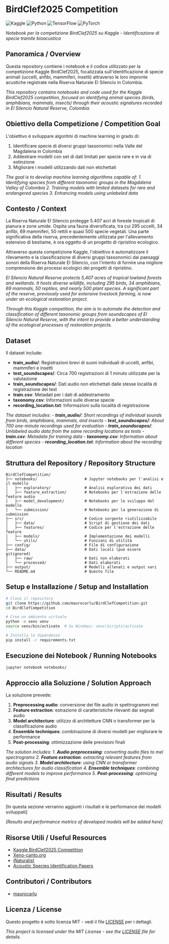 # BirdClef2025 Competition

![Kaggle](https://img.shields.io/badge/Kaggle-20BEFF?style=for-the-badge&logo=kaggle&logoColor=white)
![Python](https://img.shields.io/badge/Python-3776AB?style=for-the-badge&logo=python&logoColor=white)
![TensorFlow](https://img.shields.io/badge/TensorFlow-FF6F00?style=for-the-badge&logo=tensorflow&logoColor=white)
![PyTorch](https://img.shields.io/badge/PyTorch-EE4C2C?style=for-the-badge&logo=pytorch&logoColor=white)

*Notebook per la competizione BirdClef2025 su Kaggle - Identificazione di specie tramite bioacustica*

## Panoramica / Overview

Questa repository contiene i notebook e il codice utilizzato per la competizione Kaggle BirdClef2025, focalizzata sull'identificazione di specie animali (uccelli, anfibi, mammiferi, insetti) attraverso le loro impronte acustiche registrate nella Riserva Naturale El Silencio in Colombia.

*This repository contains notebooks and code used for the Kaggle BirdClef2025 competition, focused on identifying animal species (birds, amphibians, mammals, insects) through their acoustic signatures recorded in El Silencio Natural Reserve, Colombia.*

## Obiettivo della Competizione / Competition Goal

L'obiettivo è sviluppare algoritmi di machine learning in grado di:
1. Identificare specie di diversi gruppi tassonomici nella Valle del Magdalena in Colombia
2. Addestrare modelli con set di dati limitati per specie rare e in via di estinzione
3. Migliorare i modelli utilizzando dati non etichettati

*The goal is to develop machine learning algorithms capable of:*
*1. Identifying species from different taxonomic groups in the Magdalena Valley of Colombia*
*2. Training models with limited datasets for rare and endangered species*
*3. Enhancing models using unlabeled data*

## Contesto / Context

La Riserva Naturale El Silencio protegge 5.407 acri di foreste tropicali di pianura e zone umide. Ospita una fauna diversificata, tra cui 295 uccelli, 34 anfibi, 69 mammiferi, 50 rettili e quasi 500 specie vegetali. Una parte significativa della riserva, precedentemente utilizzata per l'allevamento estensivo di bestiame, è ora oggetto di un progetto di ripristino ecologico.

Attraverso questa competizione Kaggle, l'obiettivo è automatizzare il rilevamento e la classificazione di diversi gruppi tassonomici dai paesaggi sonori della Riserva Naturale El Silencio, con l'intento di fornire una migliore comprensione dei processi ecologici dei progetti di ripristino.

*El Silencio Natural Reserve protects 5,407 acres of tropical lowland forests and wetlands. It hosts diverse wildlife, including 295 birds, 34 amphibians, 69 mammals, 50 reptiles, and nearly 500 plant species. A significant part of the reserve, previously used for extensive livestock farming, is now under an ecological restoration project.*

*Through this Kaggle competition, the aim is to automate the detection and classification of different taxonomic groups from soundscapes of El Silencio Natural Reserve, with the intent to provide a better understanding of the ecological processes of restoration projects.*

## Dataset

Il dataset include:
- **train_audio/**: Registrazioni brevi di suoni individuali di uccelli, anfibi, mammiferi e insetti
- **test_soundscapes/**: Circa 700 registrazioni di 1 minuto utilizzate per la valutazione
- **train_soundscapes/**: Dati audio non etichettati dalle stesse località di registrazione dei test
- **train.csv**: Metadati per i dati di addestramento
- **taxonomy.csv**: Informazioni sulle diverse specie
- **recording_location.txt**: Informazioni sulla località di registrazione

*The dataset includes:*
*- **train_audio/**: Short recordings of individual sounds from birds, amphibians, mammals, and insects*
*- **test_soundscapes/**: About 700 one-minute recordings used for evaluation*
*- **train_soundscapes/**: Unlabeled audio data from the same recording locations as tests*
*- **train.csv**: Metadata for training data*
*- **taxonomy.csv**: Information about different species*
*- **recording_location.txt**: Information about the recording location*

## Struttura del Repository / Repository Structure

```
BirdClefCompetition/
├── notebooks/                     # Jupyter notebooks per l'analisi e il modello
│   ├── exploratory/               # Analisi esplorativa dei dati
│   ├── feature_extraction/        # Notebooks per l'estrazione delle feature audio
│   ├── model_development/         # Notebooks per lo sviluppo del modello
│   └── submission/                # Notebooks per la generazione di submission
├── src/                           # Codice sorgente riutilizzabile
│   ├── data/                      # Script di gestione dei dati
│   ├── features/                  # Codice per l'estrazione delle feature
│   ├── models/                    # Implementazione dei modelli
│   └── utils/                     # Funzioni di utilità
├── config/                        # File di configurazione
├── data/                          # Dati locali (può essere gitignored)
│   ├── raw/                       # Dati non elaborati
│   └── processed/                 # Dati elaborati
├── output/                        # Modelli allenati e output vari
└── README.md                      # Questo file
```

## Setup e Installazione / Setup and Installation

```bash
# Clona il repository
git clone https://github.com/maurocarlu/BirdClefCompetition.git
cd BirdClefCompetition

# Crea un ambiente virtuale
python -m venv venv
source venv/bin/activate  # Su Windows: venv\Scripts\activate

# Installa le dipendenze
pip install -r requirements.txt
```

## Esecuzione dei Notebook / Running Notebooks

```bash
jupyter notebook notebooks/
```

## Approccio alla Soluzione / Solution Approach

La soluzione prevede:
1. **Preprocessing audio**: conversione dei file audio in spettrogrammi mel 
2. **Feature extraction**: estrazione di caratteristiche rilevanti dai segnali audio
3. **Model architecture**: utilizzo di architetture CNN o transformer per la classificazione audio
4. **Ensemble techniques**: combinazione di diversi modelli per migliorare le performance
5. **Post-processing**: ottimizzazione delle previsioni finali

*The solution includes:*
*1. **Audio preprocessing**: converting audio files to mel spectrograms*
*2. **Feature extraction**: extracting relevant features from audio signals*
*3. **Model architecture**: using CNN or transformer architectures for audio classification*
*4. **Ensemble techniques**: combining different models to improve performance*
*5. **Post-processing**: optimizing final predictions*

## Risultati / Results

[In questa sezione verranno aggiunti i risultati e le performance dei modelli sviluppati]

*[Results and performance metrics of developed models will be added here]*

## Risorse Utili / Useful Resources

- [Kaggle BirdClef2025 Competition](https://www.kaggle.com/competitions/birdclef-2025)
- [Xeno-canto.org](https://www.xeno-canto.org/)
- [iNaturalist](https://www.inaturalist.org/)
- [Acoustic Species Identification Papers](https://scholar.google.com/scholar?q=acoustic+species+identification)

## Contributori / Contributors

- [maurocarlu](https://github.com/maurocarlu)

## Licenza / License

Questo progetto è sotto licenza MIT - vedi il file [LICENSE](LICENSE) per i dettagli.

*This project is licensed under the MIT License - see the [LICENSE](LICENSE) file for details.*